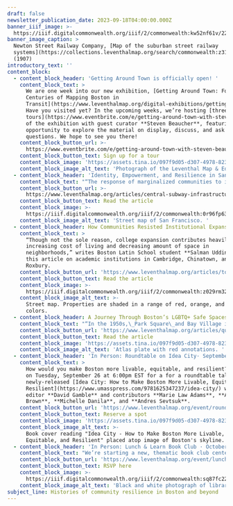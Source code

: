 ```yaml
---
draft: false
newsletter_publication_date: 2023-09-18T04:00:00.000Z
banner_iiif_image: >-
  https://iiif.digitalcommonwealth.org/iiif/2/commonwealth:kw52nf61v/229,2131,5507,2455/2000,/0/default.jpg
banner_image_caption: >
  Newton Street Railway Company, [Map of the suburban street railway
  systems](https://collections.leventhalmap.org/search/commonwealth:z316t860b)
  (1907)
introductory_text: ''
content_block:
  - content_block_header: 'Getting Around Town is officially open! '
    content_block_text: >
      We are one week into our new exhibition, [Getting Around Town: Four
      Centuries of Mapping Boston in
      Transit](https://www.leventhalmap.org/digital-exhibitions/getting-around-town/)!
      Have you visited yet? In the upcoming weeks, we’re hosting [three
      tours](https://www.eventbrite.com/e/getting-around-town-with-steven-beaucher-tickets-717218087607)
      of the exhibition with guest curator **Steven Beaucher**, featuring an
      opportunity to explore the material on display, discuss, and ask
      questions. We hope to see you there!
    content_block_button_url: >-
      https://www.eventbrite.com/e/getting-around-town-with-steven-beaucher-tickets-717218087607
    content_block_button_text: Sign up for a tour
    content_block_image: 'https://assets.tina.io/097f9d05-d307-4978-823b-d332ea55d27e/IMG_5082.png'
    content_block_image_alt_text: 'Photograph of the Leventhal Map & Education Center gallery. '
  - content_block_header: 'Identity, Empowerment, and Resilience in San Francisco’s Chinatown'
    content_block_text: "“The response of marginalized communities to infrastructural challenges is evolving into a form of resistance, a reclamation of identity and a demand for inclusion in public spaces and networks,” writes **[Deland Chan](http://www.delandchan.com/)**, Director of Research at the [Chinatown Community Development Center](https://www.chinatowncdc.org/), in this new digital publication looking at the history of infrastructural advocacy in San Francisco’s Chinatown. This digital work is part of the Leventhal Center’s\_[Small Grants for Early Career Digital Publications](http://leventhalmap.org/research/digital-publication-small-grants/)\_program.\n"
    content_block_button_url: >-
      https://www.leventhalmap.org/articles/central-subway-infrastructural-advocacy/
    content_block_button_text: Read the article
    content_block_image: >-
      https://iiif.digitalcommonwealth.org/iiif/2/commonwealth:0r96fp63x/592,441,1866,1827/,2000/0/default.jpg
    content_block_image_alt_text: 'Street map of San Francisco. '
  - content_block_header: How Communities Resisted Institutional Expansion in Boston
    content_block_text: >
      “Though not the sole reason, college expansion contributes heavily to the
      increasing cost of living and decreasing amount of space in
      neighborhoods,” writes Boston Latin School student **Salman Uddin** in
      this article on academic institutions in Cambridge, Chinatown, and
      Roxbury.
    content_block_button_url: 'https://www.leventhalmap.org/articles/town-and-gown/'
    content_block_button_text: Read the article
    content_block_image: >-
      https://iiif.digitalcommonwealth.org/iiif/2/commonwealth:z029rm326/1109,603,3085,2281/1200,/0/default.jpg
    content_block_image_alt_text: >-
      Street map. Properties are shaded in a range of red, orange, and brown
      colors. 
  - content_block_header: A Journey Through Boston’s LGBTQ+ Safe Spaces
    content_block_text: "“In the 1950s,\_Park Square\_and Bay Village in downtown were essential to the development of queer Boston through its clubs such as\_The Punch Bowl\_at 12 Carver St., Jacques at 79 Broadway St., the\_Napoleon Club\_at 52 Piedmont St., and Mario’s at 69 Church St., which were all within a few blocks of each other,” writes Boston Latin School student **Zoe Colimon** in this article mapping LGBTQ+ spaces of twentieth-century Boston.\n"
    content_block_button_url: 'https://www.leventhalmap.org/articles/queer-boston/'
    content_block_button_text: Read the article
    content_block_image: 'https://assets.tina.io/097f9d05-d307-4978-823b-d332ea55d27e/club1.png'
    content_block_image_alt_text: 'Atlas plate with red annotations. '
  - content_block_header: 'In Person: Roundtable on Idea City· September 26, 6:00 pm ET'
    content_block_text: >
      How would you make Boston more livable, equitable, and resilient? Join us
      on Tuesday, September 26 at 6:00pm EST for a for a roundtable talk on the
      newly-released [Idea City: How to Make Boston More Livable, Equitable, and
      Resilient](https://www.umasspress.com/9781625347237/idea-city/) with
      editor **David Gamble** and contributors **Marie Law Adams**, **Alice
      Brown**, **Michelle Danila**, and **Andres Sevtsuk**.
    content_block_button_url: 'https://www.leventhalmap.org/event/roundtable-idea-city/'
    content_block_button_text: Reserve a spot
    content_block_image: 'https://assets.tina.io/097f9d05-d307-4978-823b-d332ea55d27e/idea-city.png'
    content_block_image_alt_text: >-
      Book cover reading "Idea City - How to Make Boston More Livable,
      Equitable, and Resilient" placed atop image of Boston's skyline. 
  - content_block_header: 'In Person: Lunch & Learn Book Club · October 4, 12:00 pm ET'
    content_block_text: "We’re starting a new, thematic book club centered around geography, history, anthropology, and more. Unlike conventional book clubs where everyone reads the same book, this book club invites folks to select any book that falls within the designated theme for the month. This month, we’re reading books under [Subclass GA](https://www.loc.gov/aba/cataloging/classification/lcco/lcco_g.pdf) covering\_mathematical geography and cartography. Check out our list of recommendations or\_[find a title on your own](https://bpl.bibliocommons.com/v2/search?custom_edit=false\\&query=callnumber%3A\\(%22GA*%22\\)%20%20%20audience%3A%22adult%22%20contentclass%3A%22NONFICTION%22%20formatcode%3A\\(BK%20\\)\\&searchType=bl\\&suppress=true)!\n"
    content_block_button_url: 'https://www.leventhalmap.org/event/lunch-learn-ga/'
    content_block_button_text: RSVP here
    content_block_image: >-
      https://iiif.digitalcommonwealth.org/iiif/2/commonwealth:sq87fc22k/224,165,3479,2782/,2000/0/default.jpg
    content_block_image_alt_text: 'Black and white photograph of library stacks. '
subject_line: Histories of community resilience in Boston and beyond
---
```

























